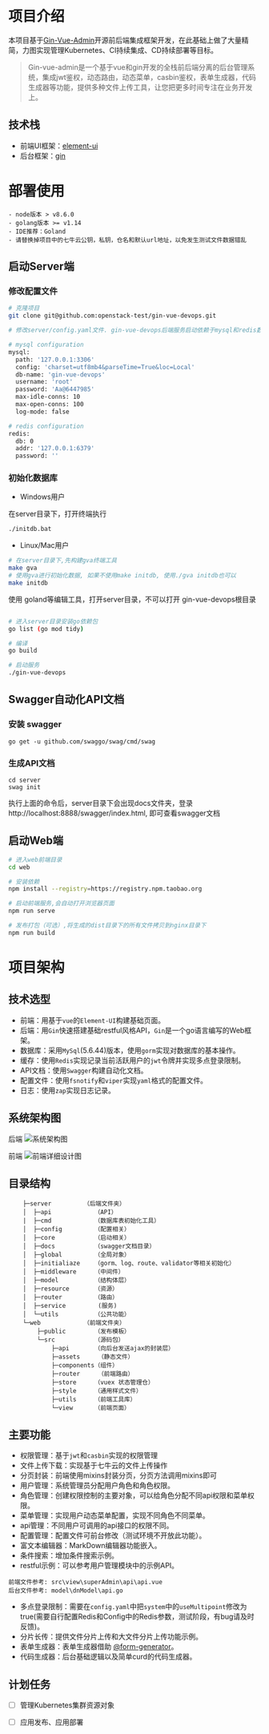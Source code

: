 # 项目介绍
本项目基于[Gin-Vue-Admin](https://github.com/flipped-aurora/gin-vue-admin)开源前后端集成框架开发，在此基础上做了大量精简，力图实现管理Kubernetes、CI持续集成、CD持续部署等目标。

> Gin-vue-admin是一个基于vue和gin开发的全栈前后端分离的后台管理系统，集成jwt鉴权，动态路由，动态菜单，casbin鉴权，表单生成器，代码生成器等功能，提供多种文件上传工具，让您把更多时间专注在业务开发上。

## 技术栈
- 前端UI框架：[element-ui](https://github.com/ElemeFE/element) 
- 后台框架：[gin](https://github.com/gin-gonic/gin) 

# 部署使用

```
- node版本 > v8.6.0
- golang版本 >= v1.14
- IDE推荐：Goland
- 请替换掉项目中的七牛云公钥，私钥，仓名和默认url地址，以免发生测试文件数据错乱
```

## 启动Server端
### 修改配置文件
```bash
# 克隆项目
git clone git@github.com:openstack-test/gin-vue-devops.git

# 修改server/config.yaml文件. gin-vue-devops后端服务启动依赖于mysql和redis数据库，故需要事先配置server/config.yaml全局文件，其中mysql数据库需要先创建好。

# mysql configuration
mysql:
  path: '127.0.0.1:3306'
  config: 'charset=utf8mb4&parseTime=True&loc=Local'
  db-name: 'gin-vue-devops'
  username: 'root'
  password: 'Aa@6447985'
  max-idle-conns: 10
  max-open-conns: 100
  log-mode: false

# redis configuration
redis:
  db: 0
  addr: '127.0.0.1:6379'
  password: ''
```

### 初始化数据库
- Windows用户

在server目录下，打开终端执行
```bash
./initdb.bat
```

- Linux/Mac用户

```bash
# 在server目录下,先构建gva终端工具
make gva
# 使用gva进行初始化数据, 如果不使用make initdb, 使用./gva initdb也可以
make initdb
```

使用 goland等编辑工具，打开server目录，不可以打开 gin-vue-devops根目录

```bash

# 进入server目录安装go依赖包
go list (go mod tidy)

# 编译
go build

# 启动服务
./gin-vue-devops
```

## Swagger自动化API文档

### 安装 swagger
````
go get -u github.com/swaggo/swag/cmd/swag
````

### 生成API文档

````
cd server
swag init
````
执行上面的命令后，server目录下会出现docs文件夹，登录http://localhost:8888/swagger/index.html, 即可查看swagger文档

## 启动Web端

```bash
# 进入web前端目录
cd web

# 安装依赖
npm install --registry=https://registry.npm.taobao.org

# 启动前端服务,会自动打开浏览器页面
npm run serve

# 发布打包（可选）,将生成的dist目录下的所有文件拷贝到nginx目录下
npm run build
```

#  项目架构

## 技术选型

- 前端：用基于`vue`的`Element-UI`构建基础页面。
- 后端：用`Gin`快速搭建基础restful风格API，`Gin`是一个go语言编写的Web框架。
- 数据库：采用`MySql`(5.6.44)版本，使用`gorm`实现对数据库的基本操作。
- 缓存：使用`Redis`实现记录当前活跃用户的`jwt`令牌并实现多点登录限制。
- API文档：使用`Swagger`构建自动化文档。
- 配置文件：使用`fsnotify`和`viper`实现`yaml`格式的配置文件。
- 日志：使用`zap`实现日志记录。

## 系统架构图
后端
![系统架构图](http://qmplusimg.henrongyi.top/gva/gin-vue-admin.png)

前端
![前端详细设计图](http://qmplusimg.henrongyi.top/naotu.png)

## 目录结构

```
    ├─server  	     （后端文件夹）
    │  ├─api            （API）
    |  ├─cmd            （数据库表初始化工具）
    │  ├─config         （配置相关）
    │  ├─core  	        （启动相关）
    │  ├─docs  	        （swagger文档目录）
    │  ├─global         （全局对象）
    │  ├─initialiaze    （gorm、log、route、validator等相关初始化）
    │  ├─middleware     （中间件）
    │  ├─model          （结构体层）
    │  ├─resource       （资源）
    │  ├─router         （路由）
    │  ├─service         (服务)
    │  └─utils	        （公共功能）
    └─web            （前端文件夹）
        ├─public        （发布模板）
        └─src           （源码包）
            ├─api       （向后台发送ajax的封装层）
            ├─assets	 （静态文件）
            ├─components（组件）
            ├─router	 （前端路由）
            ├─store     （vuex 状态管理仓）
            ├─style     （通用样式文件）
            ├─utils     （前端工具库）
            └─view      （前端页面）

```

## 主要功能

- 权限管理：基于`jwt`和`casbin`实现的权限管理 
- 文件上传下载：实现基于七牛云的文件上传操作
- 分页封装：前端使用mixins封装分页，分页方法调用mixins即可 
- 用户管理：系统管理员分配用户角色和角色权限。
- 角色管理：创建权限控制的主要对象，可以给角色分配不同api权限和菜单权限。
- 菜单管理：实现用户动态菜单配置，实现不同角色不同菜单。
- api管理：不同用户可调用的api接口的权限不同。
- 配置管理：配置文件可前台修改（测试环境不开放此功能）。
- 富文本编辑器：MarkDown编辑器功能嵌入。
- 条件搜索：增加条件搜索示例。
- restful示例：可以参考用户管理模块中的示例API。 
```
前端文件参考: src\view\superAdmin\api\api.vue 
后台文件参考: model\dnModel\api.go 
```
- 多点登录限制：需要在`config.yaml`中把`system`中的`useMultipoint`修改为true(需要自行配置Redis和Config中的Redis参数，测试阶段，有bug请及时反馈)。
- 分片长传：提供文件分片上传和大文件分片上传功能示例。
- 表单生成器：表单生成器借助 [@form-generator](https://github.com/JakHuang/form-generator)。
- 代码生成器：后台基础逻辑以及简单curd的代码生成器。 

## 计划任务

- [ ] 管理Kubernetes集群资源对象
- [ ] 应用发布、应用部署







